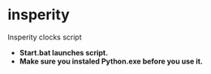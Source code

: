 # insperity
Insperity clocks script
* **Start.bat launches script.**
* **Make sure you instaled Python.exe before you use it.**
